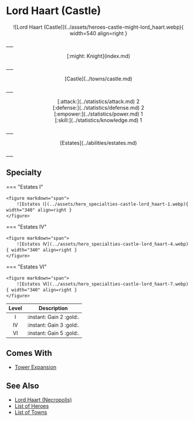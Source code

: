 # Lord Haart (Castle)

<p style="text-align: center;" markdown>![Lord Haart (Castle)](../assets/heroes-castle-might-lord_haart.webp){ width=540 align=right }</p>
___
<p style="text-align: center;" markdown>[:might: Knight](index.md)</p>
___
<p style="text-align: center;" markdown>[Castle](../towns/castle.md)</p>
___

<p style="text-align: center;" markdown>[:attack:](../statistics/attack.md)&nbsp;2</br>[:defense:](../statistics/defense.md)&nbsp;2</br>[:empower:](../statistics/power.md)&nbsp;1</br>[:skill:](../statistics/knowledge.md)&nbsp;1</p>
___
<p style="text-align: center;" markdown>[Estates](../abilities/estates.md)</p>
___

## Specialty

=== "Estates Ⅰ"

    <figure markdown="span">
        ![Estates Ⅰ](../assets/hero_specialties-castle-lord_haart-1.webp){ width="340" align=right }
    </figure>

=== "Estates Ⅳ"

    <figure markdown="span">
        ![Estates Ⅳ](../assets/hero_specialties-castle-lord_haart-4.webp){ width="340" align=right }
    </figure>

=== "Estates Ⅵ"

    <figure markdown="span">
        ![Estates Ⅵ](../assets/hero_specialties-castle-lord_haart-7.webp){ width="340" align=right }
    </figure>


| Level | Description |
| :---: | :---: |
| Ⅰ | :instant: Gain 2 :gold:. |
| Ⅳ | :instant: Gain 3 :gold:. |
| Ⅵ | :instant: Gain 5 :gold:. |


## Comes With

- [Tower Expansion](../content.md)


## See Also

- [Lord Haart (Necropolis)](lord_haart_necropolis.md)
- [List of Heroes](index.md)
- [List of Towns](../towns/index.md)

